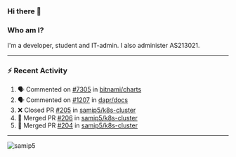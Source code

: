 ### Hi there 👋

### Who am I?
I'm a developer, student and IT-admin. I also administer AS213021.

---
### :zap: Recent Activity
<!--START_SECTION:activity-->
1. 🗣 Commented on [#7305](https://github.com/bitnami/charts/issues/7305) in [bitnami/charts](https://github.com/bitnami/charts)
2. 🗣 Commented on [#1207](https://github.com/dapr/docs/issues/1207) in [dapr/docs](https://github.com/dapr/docs)
3. ❌ Closed PR [#205](https://github.com/samip5/k8s-cluster/pull/205) in [samip5/k8s-cluster](https://github.com/samip5/k8s-cluster)
4. 🎉 Merged PR [#206](https://github.com/samip5/k8s-cluster/pull/206) in [samip5/k8s-cluster](https://github.com/samip5/k8s-cluster)
5. 🎉 Merged PR [#204](https://github.com/samip5/k8s-cluster/pull/204) in [samip5/k8s-cluster](https://github.com/samip5/k8s-cluster)
<!--END_SECTION:activity-->
---

<img align="center" src="https://github-readme-stats.vercel.app/api?username=samip5&show_icons=true" alt="samip5" />
